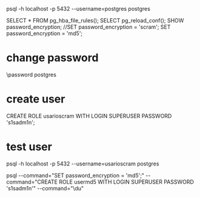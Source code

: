 psql -h localhost -p 5432 --username=postgres postgres

SELECT * FROM pg_hba_file_rules();
SELECT pg_reload_conf();
SHOW password_encryption;
//SET password_encryption = 'scram';
SET password_encryption = 'md5';
# change password
\password postgres

# create user
CREATE ROLE usarioscram WITH LOGIN SUPERUSER PASSWORD 's1sadm1n';


# test user
psql -h localhost -p 5432 --username=usarioscram postgres


 psql --command="SET password_encryption = 'md5';" --command="CREATE ROLE usermd5 WITH LOGIN SUPERUSER PASSWORD 's1sadm1n'" --command="\du"